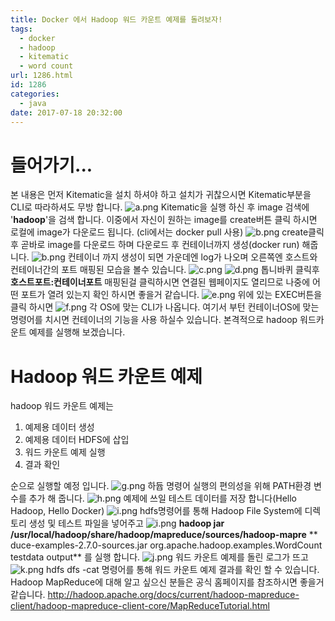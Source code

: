 ```yaml
---
title: Docker 에서 Hadoop 워드 카운트 예제를 돌려보자!
tags:
  - docker
  - hadoop
  - kitematic
  - word count
url: 1286.html
id: 1286
categories:
  - java
date: 2017-07-18 20:32:00
---
```


들어가기...
=======

본 내용은 먼저 Kitematic을 설치 하셔야 하고 설치가 귀찮으시면 Kitematic부분을 CLI로 따라하셔도 무방 합니다. ![a.png](https://ahea.files.wordpress.com/2017/07/a.png) Kitematic을 실행 하신 후 image 검색에 '**hadoop**'을 검색 합니다. 이중에서 자신이 원하는 image를 create버튼 클릭 하시면 로컬에 image가 다운로드 됩니다. (cli에서는 docker pull 사용) ![b.png](https://ahea.files.wordpress.com/2017/07/b.png) create클릭 후 곧바로 image를 다운로드 하며 다운로드 후 컨테이너까지 생성(docker run) 해줍니다. ![b.png](https://ahea.files.wordpress.com/2017/07/b2.png) 컨테이너 까지 생성이 되면 가운데엔 log가 나오며 오른쪽엔 호스트와 컨테이너간의 포트 매핑된 모습을 볼수 있습니다. ![c.png](https://ahea.files.wordpress.com/2017/07/c.png) ![d.png](https://ahea.files.wordpress.com/2017/07/d.png) 톱니바퀴 클릭후 **호스트포트:컨테이너포트** 매핑된걸 클릭하시면 연결된 웹페이지도 열리므로 나중에 어떤 포트가 열려 있는지 확인 하시면 좋을거 같습니다. ![e.png](https://ahea.files.wordpress.com/2017/07/e.png) 위에 있는 EXEC버튼을 클릭 하시면 ![f.png](https://ahea.files.wordpress.com/2017/07/f.png) 각 OS에 맞는 CLI가 나옵니다. 여기서 부턴 컨테이너OS에 맞는 명령어를 치시면 컨테이너의 기능을 사용 하실수 있습니다. 본격적으로 hadoop 워드카운트 예제를 실행해 보겠습니다.

Hadoop 워드 카운트 예제
================

hadoop 워드 카운트 예제는

1.  예제용 데이터 생성
2.  예제용 데이터 HDFS에 삽입
3.  워드 카운트 예제 실행
4.  결과 확인

순으로 실행할 예정 입니다. ![g.png](https://ahea.files.wordpress.com/2017/07/g.png) 하듑 명령어 실행의 편의성을 위해 PATH환경 변수를 추가 해 줍니다. ![h.png](https://ahea.files.wordpress.com/2017/07/h.png) 예제에 쓰일 테스트 데이터를 저장 합니다(Hello Hadoop, Hello Docker) ![i.png](https://ahea.files.wordpress.com/2017/07/i.png) hdfs명령어를 통해 Hadoop File System에 디렉토리 생성 및 테스트 파일을 넣어주고 ![i.png](https://ahea.files.wordpress.com/2017/07/i1.png) **hadoop jar /usr/local/hadoop/share/hadoop/mapreduce/sources/hadoop-mapre** ** duce-examples-2.7.0-sources.jar org.apache.hadoop.examples.WordCount testdata output** 를 실행 합니다. ![j.png](https://ahea.files.wordpress.com/2017/07/j.png) 워드 카운트 예제를 돌린 로그가 뜨고 ![k.png](https://ahea.files.wordpress.com/2017/07/k.png) hdfs dfs -cat 명령어를 통해 워드 카운트 예제 결과를 확인 할 수 있습니다. Hadoop MapReduce에 대해 알고 싶으신 분들은 공식 홈페이지를 참조하시면 좋을거 같습니다. http://hadoop.apache.org/docs/current/hadoop-mapreduce-client/hadoop-mapreduce-client-core/MapReduceTutorial.html